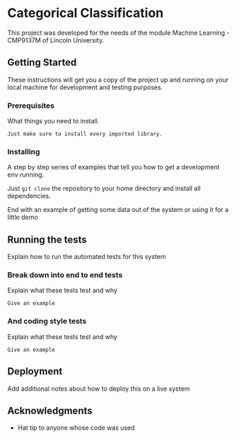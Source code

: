 # Categorical Classification

This project was developed for the needs of the module Machine Learning - CMP9137M of Lincoln University.
## Getting Started

These instructions will get you a copy of the project up and running on your local machine for development and testing purposes.

### Prerequisites

What things you need to install.

```
Just make sure to install every imported library.
```

### Installing

A step by step series of examples that tell you how to get a development env running.

Just `git clone` the repository to your home directory and install all dependencies.

End with an example of getting some data out of the system or using it for a little demo

## Running the tests

Explain how to run the automated tests for this system

### Break down into end to end tests

Explain what these tests test and why

```
Give an example
```

### And coding style tests

Explain what these tests test and why

```
Give an example
```

## Deployment

Add additional notes about how to deploy this on a live system
## Acknowledgments

* Hat tip to anyone whose code was used
